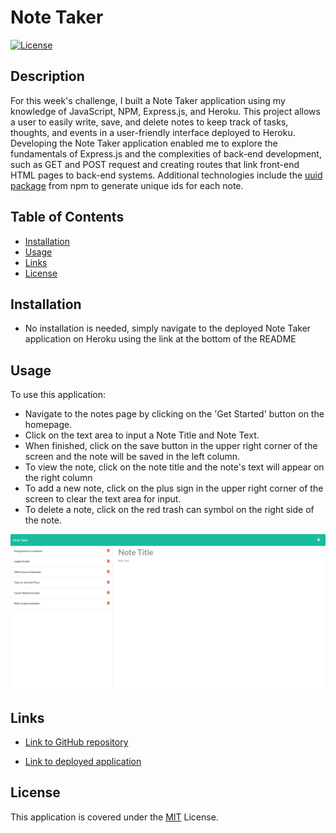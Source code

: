 # Note Taker
[![License](https://img.shields.io/badge/License-MIT-blue)](https://opensource.org/licenses/MIT)

## Description

For this week's challenge, I built a Note Taker application using my knowledge of JavaScript, NPM, Express.js, and Heroku. This project allows a user to easily write, save, and delete notes to keep track of tasks, thoughts, and events in a user-friendly interface deployed to Heroku. Developing the Note Taker application enabled me to explore the fundamentals of Express.js and the complexities of back-end development, such as GET and POST request and creating routes that link front-end HTML pages to back-end systems. Additional technologies include the [uuid package](https://www.npmjs.com/package/uuid) from npm to generate unique ids for each note.

## Table of Contents

* [Installation](#installation)
* [Usage](#usage)
* [Links](#links)
* [License](#license)

## Installation

- No installation is needed, simply navigate to the deployed Note Taker application on Heroku using the link at the bottom of the README

## Usage

To use this application:
- Navigate to the notes page by clicking on the 'Get Started' button on the homepage.
- Click on the text area to input a Note Title and Note Text.
- When finished, click on the save button in the upper right corner of the screen and the note will be saved in the left column.
- To view the note, click on the note title and the note's text will appear on the right column
- To add a new note, click on the plus sign in the upper right corner of the screen to clear the text area for input.
- To delete a note, click on the red trash can symbol on the right side of the note.

![Screenshot of Note Taker](./public/assets/images/note-taker-screenshot.png)

## Links

- [Link to GitHub repository](https://github.com/kt946/note-taker)

- [Link to deployed application](https://note-taker-t781.onrender.com/)

## License

This application is covered under the [MIT](https://opensource.org/licenses/MIT) License.